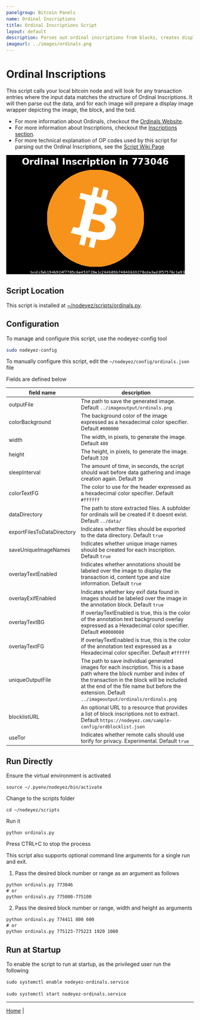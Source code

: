 ```yaml
---
panelgroup: Bitcoin Panels
name: Ordinal Inscriptions
title: Ordinal Inscriptions Script
layout: default
description: Parses out ordinal inscriptions from blocks, creates display wrappers for each with metadata
imageurl: ../images/ordinals.png
---
```


# Ordinal Inscriptions

This script calls your local bitcoin node and will look for any transaction entries
where the input data matches the structure of Ordinal Inscriptions.  It will then 
parse out the data, and for each image will prepare a display image wrapper depicting
the image, the block, and the txid.

- For more information about Ordinals, checkout the [Ordinals Website](https://docs.ordinals.com/).
- For more information about Inscriptions, checkout the [Inscriptions section](https://docs.ordinals.com/inscriptions.html).
- For more technical explanation of OP codes used by this script for parsing out the Ordinal Inscriptions, see the [Script Wiki Page](https://en.bitcoin.it/wiki/Script)

![sample ordinal display](../images/ordinals.png)

## Script Location

This script is installed at
[~/nodeyez/scripts/ordinals.py](../scripts/ordinals.py).

## Configuration

To manage and configure this script, use the nodeyez-config tool

```sh
sudo nodeyez-config
```

To manually configure this script, edit the `~/nodeyez/config/ordinals.json` file

Fields are defined below

| field name | description |
| --- | --- |
| outputFile | The path to save the generated image. Default `../imageoutput/ordinals.png` |
| colorBackground | The background color of the image expressed as a hexadecimal color specifier. Default `#000000` |
| width | The width, in pixels, to generate the image. Default `480` |
| height | The height, in pixels, to generate the image. Default `320` |
| sleepInterval | The amount of time, in seconds, the script should wait before data gathering and image creation again. Default `30` |
| colorTextFG | The color to use for the header expressed as a hexadecimal color specifier. Default `#ffffff` |
| dataDirectory | The path to store extracted files. A subfolder for ordinals will be created if it doesnt exist. Default `../data/` |
| exportFilesToDataDirectory | Indicates whether files should be exported to the data directory. Default `true` |
| saveUniqueImageNames | Indicates whether unique image names should be created for each inscription. Default `true` |
| overlayTextEnabled | Indicates whether annotations should be labeled over the image to display the transaction id, content type and size information. Default `true` |
| overlayExifEnabled | Indicates whether key exif data found in images should be labeled over the image in the annotation block. Default `true` |
| overlayTextBG | If overlayTextEnabled is true, this is the color of the annotation text background overlay expressed as a Hexadecimal color specifier. Default `#00000080` |
| overlayTextFG | If overlayTextEnabled is true, this is the color of the annotation text expressed as a Hexadecimal color specifier. Default `#ffffff` |
| uniqueOutputFile | The path to save individual generated images for each inscription. This is a base path where the block number and index of the transaction in the block will be included at the end of the file name but before the extension. Default `../imageoutput/ordinals/ordinals.png` |
| blocklistURL | An optional URL to a resource that provides a list of block inscriptions not to extract. Default `https://nodeyez.com/sample-config/ordblocklist.json` |
| useTor | Indicates whether remote calls should use torify for privacy. Experimental. Default `true` |

## Run Directly

Ensure the virtual environment is activated
```shell
source ~/.pyenv/nodeyez/bin/activate
```

Change to the scripts folder
```shell
cd ~/nodeyez/scripts
```

Run it
```shell
python ordinals.py
```

Press CTRL+C to stop the process

This script also supports optional command line arguments for a single run and exit.

1. Pass the desired block number or range as an argument as follows

```shell
python ordinals.py 773046
# or
python ordinals.py 775000-775100
```

2. Pass the desired block number or range, width and height as arguments

```shell
python ordinals.py 774411 800 600
# or
python ordinals.py 775123-775223 1920 1080
```

## Run at Startup

To enable the script to run at startup, as the privileged user run the following

```shell
sudo systemctl enable nodeyez-ordinals.service

sudo systemctl start nodeyez-ordinals.service
```

---

[Home](../) | 